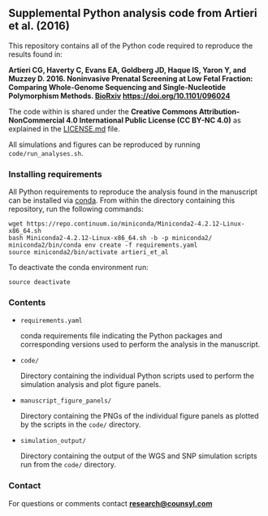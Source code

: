 ## Supplemental Python analysis code from Artieri et al. (2016)

This repository contains all of the Python code required to reproduce the results found in: 

**Artieri CG, Haverty C, Evans EA, Goldberg JD, Haque IS, Yaron Y, and Muzzey D. 2016. Noninvasive Prenatal Screening at Low Fetal Fraction: Comparing Whole-Genome Sequencing and Single-Nucleotide Polymorphism Methods. [BioRxiv](http://biorxiv.org/content/early/2016/12/21/096024) https://doi.org/10.1101/096024**

The code within is shared under the **Creative Commons Attribution-NonCommercial 4.0 International Public License (CC BY-NC 4.0)** as explained in the [LICENSE.md](LICENSE.md) file.

All simulations and figures can be reproduced by running `code/run_analyses.sh`.

### Installing requirements

All Python requirements to reproduce the analysis found in the manuscript can be installed via [conda](https://www.continuum.io/content/conda-data-science). From within the directory containing this repository, run the following commands:

```
wget https://repo.continuum.io/miniconda/Miniconda2-4.2.12-Linux-x86_64.sh
bash Miniconda2-4.2.12-Linux-x86_64.sh -b -p miniconda2/
miniconda2/bin/conda env create -f requirements.yaml
source miniconda2/bin/activate artieri_et_al
```

To deactivate the conda environment run: 

```
source deactivate
```

### Contents

* `requirements.yaml`
	
	conda requirements file indicating the Python packages and corresponding versions used to perform the analysis in the manuscript. 

* `code/`

	Directory containing the individual Python scripts used to perform the simulation analysis and plot figure panels.
	
* `manuscript_figure_panels/`

	Directory containing the PNGs of the individual figure panels as plotted by the scripts in the `code/` directory.
	
* `simulation_output/`

	Directory containing the output of the WGS and SNP simulation scripts run from the `code/` directory.

### Contact

For questions or comments contact **research@counsyl.com**
